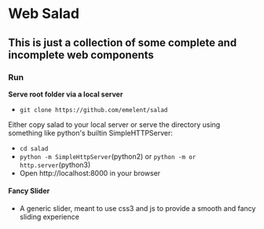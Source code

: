 # Web Salad #

## This is just a collection of some complete and incomplete web components ##

### Run ###
**Serve root folder via a local server** 

-   `git clone https://github.com/emelent/salad`

Either copy salad to your local server or serve the directory using something like python's
builtin SimpleHTTPServer:

-   `cd salad`
-   `python -m SimpleHttpServer`(python2) or `python -m or http.server`(python3)
-   Open http://localhost:8000 in your browser

#### Fancy Slider ####
-   A generic slider, meant to use css3 and js to provide a smooth and fancy sliding experience
